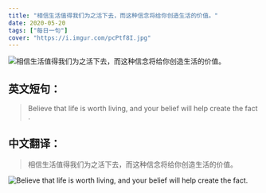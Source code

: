 ```yaml
---
title: "相信生活值得我们为之活下去，而这种信念将给你创造生活的价值。"
date: 2020-05-20
tags: ["每日一句"]
cover: "https://i.imgur.com/pcPtf8I.jpg"
---
```


![相信生活值得我们为之活下去，而这种信念将给你创造生活的价值。](https://i.imgur.com/4yMXGwj.jpg)

## 英文短句：
> Believe that life is worth living, and your belief will help create the fact. 

<!--more-->

## 中文翻译：
> 相信生活值得我们为之活下去，而这种信念将给你创造生活的价值。

![Believe that life is worth living, and your belief will help create the fact. ](https://i.imgur.com/hzW9U9Z.jpg)

